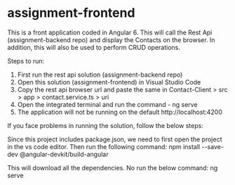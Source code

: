 # assignment-frontend

This is a front application coded in Angular 6. This will call the Rest Api (assignment-backend repo) and display the Contacts on the browser. In addition, this will also be used to perform CRUD operations.

Steps to run:
1. First run the rest api solution (assignment-backend repo)
2. Open this solution (assignment-frontend) in Visual Studio Code
3. Copy the rest api browser url and paste the same in Contact-Client > src > app > contact.service.ts > uri
4. Open the integrated terminal and run the command - ng serve
5. The application will not be running on the default http://localhost:4200

If you face problems in running the solution, follow the below steps:

Since this project includes package.json, we need to first open the project in the vs code editor. Then run the following command:
npm install --save-dev @angular-devkit/build-angular

This will download all the dependencies.
No run the below command:
ng serve
